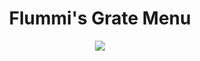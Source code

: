 <div align="center">
  <h1>Flummi's Grate Menu</h1>
  
  <a href="https://github.com/Flummidill/Flummis.Grate.Menu/releases">
    <img src="https://img.shields.io/github/downloads/Flummidill/Flummis.Grate.Menu/total?label=Downloads&style=flat-square"<img></a>
